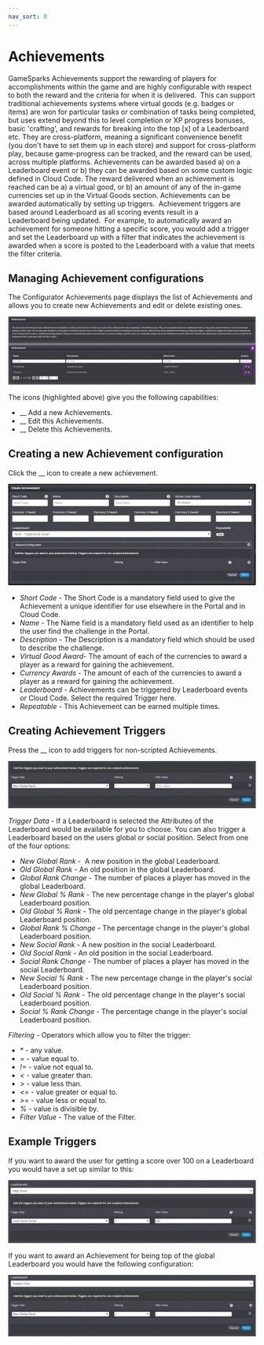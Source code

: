 ```yaml
---
nav_sort: 8
---
```


# Achievements

GameSparks Achievements support the rewarding of players for accomplishments within the game and are highly configurable with respect to both the reward and the criteria for when it is delivered.  This can support traditional achievements systems where virtual goods (e.g. badges or items) are won for particular tasks or combination of tasks being completed, but uses extend beyond this to level completion or XP progress bonuses, basic 'crafting', and rewards for breaking into the top [x] of a Leaderboard etc. They are cross-platform, meaning a significant convenience benefit (you don't have to set them up in each store) and support for cross-platform play, because game-progress can be tracked, and the reward can be used, across multiple platforms. Achievements can be awarded based a) on a Leaderboard event or b) they can be awarded based on some custom logic defined in Cloud Code. The reward delivered when an achievement is reached can be a) a virtual good, or b) an amount of any of the in-game currencies set up in the Virtual Goods section. Achievements can be awarded automatically by setting up triggers.  Achievement triggers are based around Leaderboard as all scoring events result in a Leaderboard being updated.  For example, to automatically award an achievement for someone hitting a specific score, you would add a trigger and set the Leaderboard up with a filter that indicates the achievement is awarded when a score is posted to the Leaderboard with a value that meets the filter criteria.

## Managing Achievement configurations

The Configurator Achievements page displays the list of Achievements and allows you to create new Achievements and edit or delete existing ones.

![](img/Achs/1.jpg)

The icons (highlighted above) give you the following capabilities:

* __ Add a new Achievements.
* __ Edit this Achievements.
* __ Delete this Achievements.

## Creating a new Achievement configuration

Click the __ icon to create a new achievement.

![](img/Achs/2.jpg)

* *Short Code* \- The Short Code is a mandatory field used to give the Achievement a unique identifier for use elsewhere in the Portal and in Cloud Code.
* *Name* \- The Name field is a mandatory field used as an identifier to help the user find the challenge in the Portal.
* *Description* \- The Description is a mandatory field which should be used to describe the challenge.
* *Virtual Good Award*- The amount of each of the currencies to award a player as a reward for gaining the achievement.
* *Currency Awards* \- The amount of each of the currencies to award a player as a reward for gaining the achievement.
* *Leaderboard* \- Achievements can be triggered by Leaderboard events or Cloud Code. Select the required Trigger here.
* *Repeatable*  \- This Achievement can be earned multiple times.

## Creating Achievement Triggers

Press the __ icon to add triggers for non-scripted Achievements.

![](img/Achs/3.jpg)

*Trigger Data* \- If a Leaderboard is selected the Attributes of the Leaderboard would be available for you to choose. You can also trigger a Leaderboard based on the users global or social position. Select from one of the four options:

* *New Global Rank* \-  A new position in the global Leaderboard.
* *Old Global Rank* \- An old position in the global Leaderboard.
* *Global Rank Change* - The number of places a player has moved in the global Leaderboard.
* *New Global % Rank* \- The new percentage change in the player's global Leaderboard position.
* *Old Global % Rank* \- The old percentage change in the player's global Leaderboard position.
* *Global Rank % Change* \- The percentage change in the player's global Leaderboard position.
* *New Social Rank* \- A new position in the social Leaderboard.
* *Old Social Rank* \- An old position in the social Leaderboard.
* *Social Rank Change* \- The number of places a player has moved in the social Leaderboard.
* *New Social % Rank* \- The new percentage change in the player's social Leaderboard position.
* *Old Social % Rank* \- The old percentage change in the player's social Leaderboard position.
* *Social % Rank Change* \- The percentage change in the player's social Leaderboard position.

*Filtering* \- Operators which allow you to filter the trigger:
* *\** \- any value.  
* *=* \- value equal to.
* *!=* \- value not equal to.
* *<* \- value greater than.
* *>* \- value less than.
* *<=* \- value greater or equal to.
* *>=* \- value less or equal to.
* *%* \- value is divisible by.
* *Filter Value* - The value of the Filter.

## Example Triggers

If you want to award the user for getting a score over 100 on a Leaderboard you would have a set up similar to this:

![](img/Achs/4.jpg)

If you want to award an Achievement for being top of the global Leaderboard you would have the following configuration:

![](img/Achs/5.jpg)

